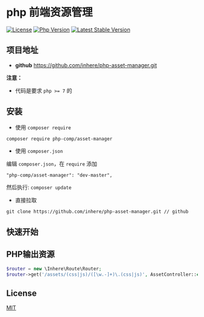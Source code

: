 # php 前端资源管理

[![License](https://img.shields.io/packagist/l/php-comp/asset-manager.svg?style=flat-square)](LICENSE)
[![Php Version](https://img.shields.io/badge/php-%3E=7.0-brightgreen.svg?maxAge=2592000)](https://packagist.org/packages/php-comp/asset-manager)
[![Latest Stable Version](http://img.shields.io/packagist/v/php-comp/asset-manager.svg)](https://packagist.org/packages/php-comp/asset-manager)


## 项目地址

- **github** https://github.com/inhere/php-asset-manager.git

**注意：**

- 代码是要求 `php >= 7` 的

## 安装

- 使用 `composer require`

```bash
composer require php-comp/asset-manager
```

- 使用 `composer.json`

编辑 `composer.json`，在 `require` 添加

```
"php-comp/asset-manager": "dev-master",
```

然后执行: `composer update`

- 直接拉取

```
git clone https://github.com/inhere/php-asset-manager.git // github
```

## 快速开始

## PHP输出资源

```php
$router = new \Inhere\Route\Router;
$router->get('/assets/(css|js)/([\w.-]+)\.(css|js)', AssetController::class . '@output');
```

## License

[MIT](LICENSE)
